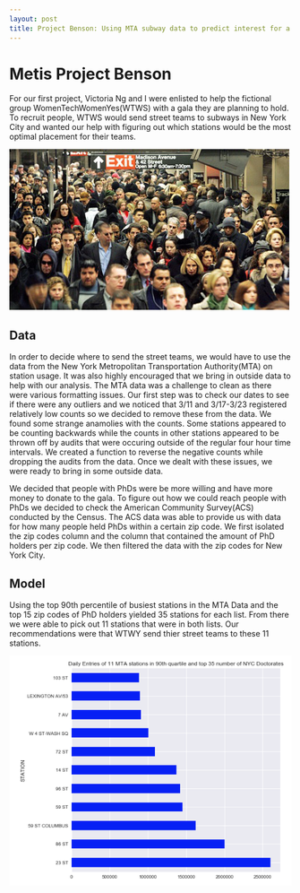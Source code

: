 ```yaml
---
layout: post
title: Project Benson: Using MTA subway data to predict interest for a gala
---
```


# Metis Project Benson
For our first project, Victoria Ng and I were enlisted to help the fictional group WomenTechWomenYes(WTWS) with a gala they are planning to hold. To recruit people, WTWS would send street teams to subways in New York City and wanted our help with figuring out which stations would be the most optimal placement for their teams. 

![Graphic](/images/subwaycrowded.jpg "crowded subway")

## Data
In order to decide where to send the street teams, we would have to use the data from the New York Metropolitan Transportation Authority(MTA) on station usage. It was also highly encouraged that we bring in outside data to help with our analysis. The MTA data was a challenge to clean as there were various formatting issues. Our first step was to check our dates to see if there were any outliers and we noticed that 3/11 and 3/17-3/23 registered relatively low counts so we decided to remove these from the data. We found some strange anamolies with the counts. Some stations appeared to be counting backwards while the counts in other stations appeared to be thrown off by audits that were occuring outside of the regular four hour time intervals. We created a function to reverse the negative counts while dropping the audits from the data. Once we dealt with these issues, we were ready to bring in some outside data.

We decided that people with PhDs were be more willing and have more money to donate to the gala. To figure out how we could reach people with PhDs we decided to check the American Community Survey(ACS) conducted by the Census. The ACS data was able to provide us with data for how many people held PhDs within a certain zip code. We first isolated the zip codes column and the column that contained the amount of PhD holders per zip code. We then filtered the data with the zip codes for New York City.

## Model

Using the top 90th percentile of busiest stations in the MTA Data and the top 15 zip codes of PhD holders yielded 35 stations for each list. From there we were able to pick out 11 stations that were in both lists. Our recommendations were that WTWY send thier street teams to these 11 stations.

![Graph](/images/blue_bars.png "barh graph")